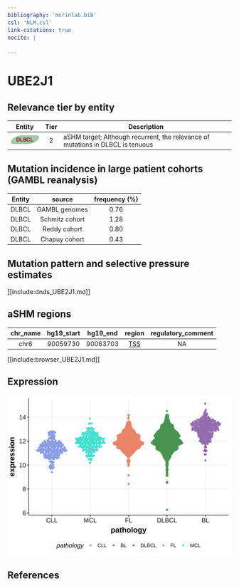 ```yaml
---
bibliography: 'morinlab.bib'
csl: 'NLM.csl'
link-citations: true
nocite: |
  
---
```

# UBE2J1

## Relevance tier by entity

|Entity|Tier|Description                              |
|:------:|:----:|-----------------------------------------|
|![DLBCL](images/icons/DLBCL_tier2.png) |2 | aSHM target; Although recurrent, the relevance of mutations in DLBCL is tenuous |

## Mutation incidence in large patient cohorts (GAMBL reanalysis)

|Entity|source        |frequency (%)|
|:------:|:--------------:|:-------------:|
|DLBCL |GAMBL genomes |0.76         |
|DLBCL |Schmitz cohort|1.28         |
|DLBCL |Reddy cohort  |0.80         |
|DLBCL |Chapuy cohort |0.43         |

## Mutation pattern and selective pressure estimates

[[include:dnds_UBE2J1.md]]

## aSHM regions

|chr_name|hg19_start|hg19_end|region                                                                                   |regulatory_comment|
|:--------:|:----------:|:--------:|:-----------------------------------------------------------------------------------------:|:------------------:|
|chr6    |90059730  |90063703|[TSS](https://genome.ucsc.edu/s/rdmorin/GAMBL%20hg19?position=chr6%3A90059730%2D90063703)|NA                |


[[include:browser_UBE2J1.md]]

## Expression
![](images/gene_expression/UBE2J1_by_pathology.svg)
<!-- ORIGIN: Unknown -->

## References

